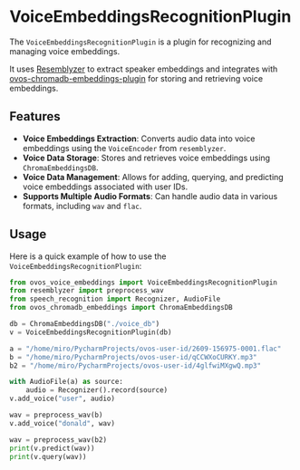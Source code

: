 # VoiceEmbeddingsRecognitionPlugin

The `VoiceEmbeddingsRecognitionPlugin` is a plugin for recognizing and managing voice embeddings.

It uses [Resemblyzer](https://github.com/resemble-ai/Resemblyzer) to extract speaker embeddings and integrates with  [ovos-chromadb-embeddings-plugin](https://github.com/TigreGotico/ovos-chromadb-embeddings-plugin) for storing and retrieving voice embeddings. 

## Features

- **Voice Embeddings Extraction**: Converts audio data into voice embeddings using the `VoiceEncoder` from `resemblyzer`.
- **Voice Data Storage**: Stores and retrieves voice embeddings using `ChromaEmbeddingsDB`.
- **Voice Data Management**: Allows for adding, querying, and predicting voice embeddings associated with user IDs.
- **Supports Multiple Audio Formats**: Can handle audio data in various formats, including `wav` and `flac`.

## Usage

Here is a quick example of how to use the `VoiceEmbeddingsRecognitionPlugin`:

```python
from ovos_voice_embeddings import VoiceEmbeddingsRecognitionPlugin
from resemblyzer import preprocess_wav
from speech_recognition import Recognizer, AudioFile
from ovos_chromadb_embeddings import ChromaEmbeddingsDB

db = ChromaEmbeddingsDB("./voice_db")
v = VoiceEmbeddingsRecognitionPlugin(db)

a = "/home/miro/PycharmProjects/ovos-user-id/2609-156975-0001.flac"
b = "/home/miro/PycharmProjects/ovos-user-id/qCCWXoCURKY.mp3"
b2 = "/home/miro/PycharmProjects/ovos-user-id/4glfwiMXgwQ.mp3"

with AudioFile(a) as source:
    audio = Recognizer().record(source)
v.add_voice("user", audio)

wav = preprocess_wav(b)
v.add_voice("donald", wav)

wav = preprocess_wav(b2)
print(v.predict(wav))
print(v.query(wav))

```

